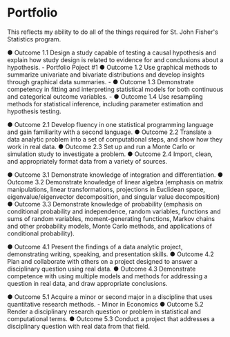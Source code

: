 # Portfolio
This reflects my ability to do all of the things required for St. John Fisher's Statistics program.


●	Outcome 1.1 Design a study capable of testing a causal hypothesis and explain how study design is related to evidence for and conclusions about a hypothesis. - Portfolio Poject #1
●	Outcome 1.2 Use graphical methods to summarize univariate and bivariate distributions and develop insights through graphical data summaries. - 
●	Outcome 1.3 Demonstrate competency in fitting and interpreting statistical models for both continuous and categorical outcome variables. - 
●	Outcome 1.4 Use resampling methods for statistical inference, including parameter estimation and hypothesis testing.


●	Outcome 2.1 Develop fluency in one statistical programming language and gain familiarity with a second language.
●	Outcome 2.2 Translate a data analytic problem into a set of computational steps, and show how they work in real data.
●	Outcome 2.3 Set up and run a Monte Carlo or simulation study to investigate a problem.
●	Outcome 2.4 Import, clean, and appropriately format data from a variety of sources.


●	Outcome 3.1 Demonstrate knowledge of integration and differentiation.
●	Outcome 3.2 Demonstrate knowledge of linear algebra (emphasis on matrix manipulations, linear transformations, projections in Euclidean space, eigenvalue/eigenvector decomposition, and singular value decomposition)
●	Outcome 3.3 Demonstrate knowledge of probability (emphasis on conditional probability and independence, random variables, functions and sums of random variables, moment-generating functions, Markov chains and other probability models, Monte Carlo methods, and applications of conditional probability).



●	Outcome 4.1 Present the findings of a data analytic project, demonstrating writing, speaking, and presentation skills.
●	Outcome 4.2 Plan and collaborate with others on a project designed to answer a disciplinary question using real data.
●	Outcome 4.3 Demonstrate competence with using multiple models and methods for addressing a question in real data, and draw appropriate conclusions.



●	Outcome 5.1 Acquire a minor or second major in a discipline that uses quantitative research methods. - Minor in Economics
●	Outcome 5.2 Render a disciplinary research question or problem in statistical and computational terms. 
●	Outcome 5.3 Conduct a project that addresses a disciplinary question with real data from that field.

